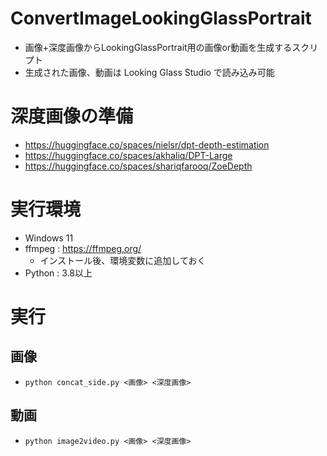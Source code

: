 # ConvertImageLookingGlassPortrait
- 画像+深度画像からLookingGlassPortrait用の画像or動画を生成するスクリプト
- 生成された画像、動画は Looking Glass Studio で読み込み可能

# 深度画像の準備
- https://huggingface.co/spaces/nielsr/dpt-depth-estimation
- https://huggingface.co/spaces/akhaliq/DPT-Large
- https://huggingface.co/spaces/shariqfarooq/ZoeDepth

# 実行環境
- Windows 11
- ffmpeg : https://ffmpeg.org/
  - インストール後、環境変数に追加しておく
- Python : 3.8以上

# 実行
## 画像
- `python concat_side.py <画像> <深度画像>`
## 動画
- `python image2video.py <画像> <深度画像>`
